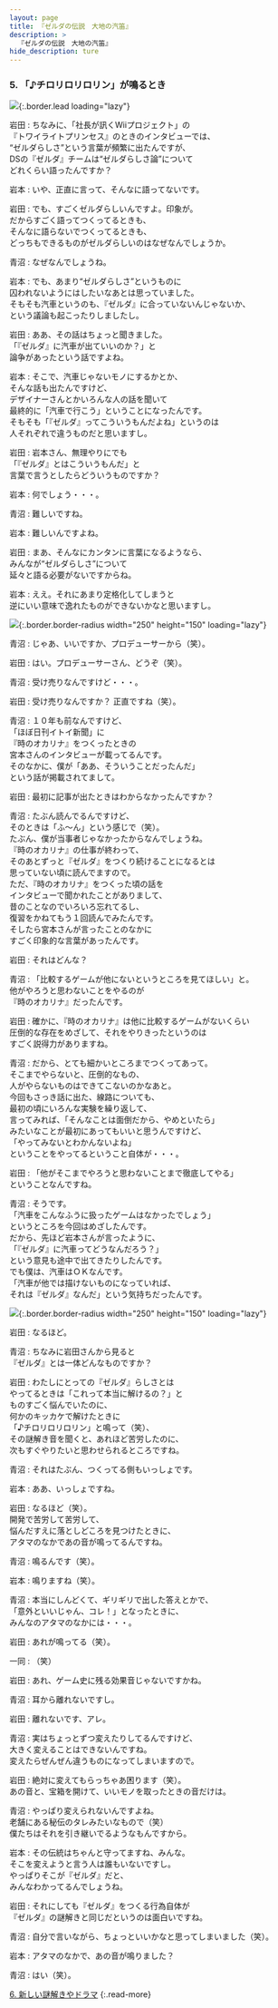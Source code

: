 ```yaml
---
layout: page
title: 『ゼルダの伝説　大地の汽笛』
description: >
  『ゼルダの伝説　大地の汽笛』
hide_description: ture
---
```


### 5. 「♪チロリロリロリン」が鳴るとき

![](/interviews/jp/nds/bkij/vol1/img/mainvisual5.jpg){:.border.lead loading="lazy"}

岩田
: ちなみに、「社長が訊くWiiプロジェクト」の<br>『トワイライトプリンセス』のときのインタビューでは、<br>“ゼルダらしさ”という言葉が頻繁に出たんですが、<br>DSの『ゼルダ』チームは“ゼルダらしさ論”について<br>どれくらい語ったんですか？

岩本
: いや、正直に言って、そんなに語ってないです。

岩田
: でも、すごくゼルダらしいんですよ。印象が。<br>だからすごく語ってつくってるときも、<br>そんなに語らないでつくってるときも、<br>どっちもできるものがゼルダらしいのはなぜなんでしょうか。

青沼
: なぜなんでしょうね。

岩本
: でも、あまり“ゼルダらしさ”というものに<br>囚われないようにはしたいなあとは思っていました。<br>そもそも汽車というのも、『ゼルダ』に合っていないんじゃないか、<br>という議論も起こったりしましたし。

岩田
: ああ、その話はちょっと聞きました。<br>「『ゼルダ』に汽車が出ていいのか？」と<br>論争があったという話ですよね。

岩本
: そこで、汽車じゃないモノにするかとか、<br>そんな話も出たんですけど、<br>デザイナーさんとかいろんな人の話を聞いて<br>最終的に「汽車で行こう」ということになったんです。<br>そもそも「『ゼルダ』ってこういうもんだよね」というのは<br>人それぞれで違うものだと思いますし。

岩田
: 岩本さん、無理やりにでも<br>「『ゼルダ』とはこういうもんだ」と<br>言葉で言うとしたらどういうものですか？

岩本
: 何でしょう・・・。

青沼
: 難しいですね。

岩本
: 難しいんですよね。

岩田
: まあ、そんなにカンタンに言葉になるようなら、<br>みんなが“ゼルダらしさ”について<br>延々と語る必要がないですからね。

岩本
: ええ。それにあまり定格化してしまうと<br>逆にいい意味で逸れたものができないかなと思いますし。

![](/interviews/jp/nds/bkij/vol1/img/photo13.jpg){:.border.border-radius width="250" height="150" loading="lazy"}

青沼
: じゃあ、いいですか、プロデューサーから（笑）。

岩田
: はい。プロデューサーさん、どうぞ（笑）。

青沼
: 受け売りなんですけど・・・。

岩田
: 受け売りなんですか？ 正直ですね（笑）。

青沼
: １０年も前なんですけど、<br>「ほぼ日刊イトイ新聞」に<br>『時のオカリナ』をつくったときの<br>宮本さんのインタビューが載ってるんです。<br>そのなかに、僕が「ああ、そういうことだったんだ」<br>という話が掲載されてまして。

岩田
: 最初に記事が出たときはわからなかったんですか？

青沼
: たぶん読んでるんですけど、<br>そのときは「ふ〜ん」という感じで（笑）。<br>たぶん、僕が当事者じゃなかったからなんでしょうね。<br>『時のオカリナ』の仕事が終わって、<br>そのあとずっと『ゼルダ』をつくり続けることになるとは<br>思っていない頃に読んでますので。<br>ただ、『時のオカリナ』をつくった頃の話を<br>インタビューで聞かれたことがありまして、<br>昔のことなのでいろいろ忘れてるし、<br>復習をかねてもう１回読んでみたんです。<br>そしたら宮本さんが言ったことのなかに<br>すごく印象的な言葉があったんです。

岩田
: それはどんな？

青沼
: 「比較するゲームが他にないというところを見てほしい」と。<br>他がやろうと思わないことをやるのが<br>『時のオカリナ』だったんです。

岩田
: 確かに、『時のオカリナ』は他に比較するゲームがないくらい<br>圧倒的な存在をめざして、それをやりきったというのは<br>すごく説得力がありますね。

青沼
: だから、とても細かいところまでつくってあって。<br>そこまでやらないと、圧倒的なもの、<br>人がやらないものはできてこないのかなあと。<br>今回もさっき話に出た、線路についても、<br>最初の頃にいろんな実験を繰り返して、<br>言ってみれば、「そんなことは面倒だから、やめといたら」<br>みたいなことが最初にあってもいいと思うんですけど、<br>「やってみないとわかんないよね」<br>ということをやってるということ自体が・・・。

岩田
: 「他がそこまでやろうと思わないことまで徹底してやる」<br>ということなんですね。

青沼
: そうです。<br>「汽車をこんなふうに扱ったゲームはなかったでしょう」<br>というところを今回はめざしたんです。<br>だから、先ほど岩本さんが言ったように、<br>「『ゼルダ』に汽車ってどうなんだろう？」<br>という意見も途中で出てきたりしたんです。<br>でも僕は、汽車はＯＫなんです。<br>「汽車が他では描けないものになっていれば、<br>それは『ゼルダ』なんだ」という気持ちだったんです。

![](/interviews/jp/nds/bkij/vol1/img/photo14.jpg){:.border.border-radius width="250" height="150" loading="lazy"}

岩田
: なるほど。

青沼
: ちなみに岩田さんから見ると<br>『ゼルダ』とは一体どんなものですか？

岩田
: わたしにとっての『ゼルダ』らしさとは<br>やってるときは「これって本当に解けるの？」と<br>ものすごく悩んでいたのに、<br>何かのキッカケで解けたときに<br>「♪チロリロリロリン」と鳴って（笑）、<br>その謎解き音を聞くと、あれほど苦労したのに、<br>次もすぐやりたいと思わせられるところですね。

青沼
: それはたぶん、つくってる側もいっしょです。

岩本
: ああ、いっしょですね。

岩田
: なるほど（笑）。<br>開発で苦労して苦労して、<br>悩んだすえに落としどころを見つけたときに、<br>アタマのなかであの音が鳴ってるんですね。

青沼
: 鳴るんです（笑）。

岩本
: 鳴りますね（笑）。

青沼
: 本当にしんどくて、ギリギリで出した答えとかで、<br>「意外といいじゃん、コレ！」となったときに、<br>みんなのアタマのなかには・・・。

岩田
: あれが鳴ってる（笑）。

一同
: （笑）

岩田
: あれ、ゲーム史に残る効果音じゃないですかね。

青沼
: 耳から離れないですし。

岩田
: 離れないです、アレ。

青沼
: 実はちょっとずつ変えたりしてるんですけど、<br>大きく変えることはできないんですね。<br>変えたらぜんぜん違うものになってしまいますので。

岩田
: 絶対に変えてもらっちゃあ困ります（笑）。<br>あの音と、宝箱を開けて、いいモノを取ったときの音だけは。

青沼
: やっぱり変えられないんですよね。<br>老舗にある秘伝のタレみたいなもので（笑）<br>僕たちはそれを引き継いでるようなもんですから。

岩本
: その伝統はちゃんと守ってますね、みんな。<br>そこを変えようと言う人は誰もいないですし。<br>やっぱりそこが『ゼルダ』だと、<br>みんなわかってるんでしょうね。

岩田
: それにしても『ゼルダ』をつくる行為自体が<br>『ゼルダ』の謎解きと同じだというのは面白いですね。

青沼
: 自分で言いながら、ちょっといいかなと思ってしまいました（笑）。

岩本
: アタマのなかで、あの音が鳴りました？

青沼
: はい（笑）。

[6. 新しい謎解きやドラマ](6.md)
{:.read-more}

